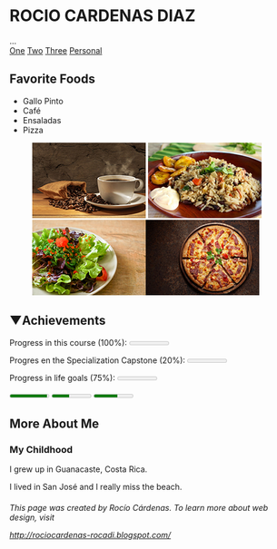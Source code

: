 <h1>ROCIO CARDENAS DIAZ</h1>
  ...

  <nav>
    <a href=”One.html”>One</a>
    <a href=”Two.html”>Two</a>
    <a href=”Three.html”>Three</a>
    <a href=”Personal.html”> Personal </a>
  </nav>

</footer>


<h2>Favorite Foods</h2>
<ul>
  <li>Gallo Pinto</li>
  <li> Café</li>
  <li>Ensaladas</li>
  <li>Pizza</li>
</ul>



<figure>
<img src="01-cafe.jpg"/></a></li> <img src="03-gallopinto.jpg"/></a></li>
<img src="02-ensalada.jpg"/></a></li><img src="04-pizza.jpg"/></a></li>
</figure>



<h2>&#x25BC;Achievements</h2>
<p>Progress in this course (100%): <meter value="2" min="100" max="100"></meter>

<p>Progres en the Specialization Capstone (20%): <meter value="20" min="20" max="20"></meter>

<p>Progress in life goals (75%): <meter value="75" min="75" max="75"></meter>
  
  <meter min="10" max="30" value="29" optimum="20">valor 29</meter>
<meter min="2" max="20" value="10">valor 10</meter>
<meter min="10" low="15" high="25" max="30" value="22" optimum="20">valor 22</meter>


<h2>More About Me</h2>
<h3>My Childhood</h3>
<p>I grew up in Guanacaste, Costa Rica.</p>
<p>I lived  in San José and I really miss the beach.</p>

<footer>
<h6>This page was created by Rocío Cárdenas. To learn more about web design, visit</p> <a href= “http://rociocardenas-rocadi.blogspot.com/">http://rociocardenas-rocadi.blogspot.com/</h6>
</footer>
